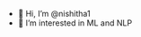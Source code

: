 - 👋 Hi, I’m @nishitha1
- 👀 I’m interested in ML and NLP
<!---
- 🌱 I’m currently learning ...
- 💞️ I’m looking to collaborate on ...
- 📫 How to reach me ...
--->
<!---
nishitha1/nishitha1 is a ✨ special ✨ repository because its `README.md` (this file) appears on your GitHub profile.
You can click the Preview link to take a look at your changes.
--->
